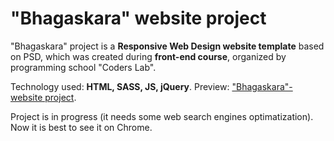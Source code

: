 # "Bhagaskara" website project

"Bhagaskara" project is a <strong>Responsive Web Design website template</strong> based on PSD, which was created during <strong>front-end course</strong>, organized by programming school "Coders Lab".

Technology used: <strong>HTML, SASS, JS, jQuery</strong>. Preview: <a href="https://michaldec1984.github.io/Bhagaskara-project/">"Bhagaskara"- website project</a>.

Project is in progress (it needs some web search engines optimatization). Now it is best to see it on Chrome.
